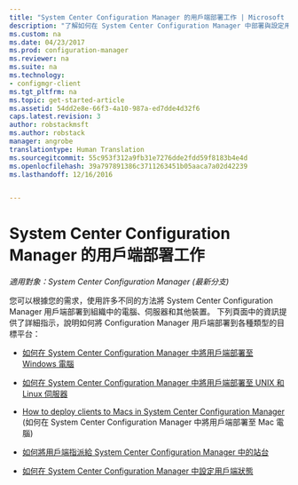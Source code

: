 ```yaml
---
title: "System Center Configuration Manager 的用戶端部署工作 | Microsoft Docs"
description: "了解如何在 System Center Configuration Manager 中部署與設定用戶端。"
ms.custom: na
ms.date: 04/23/2017
ms.prod: configuration-manager
ms.reviewer: na
ms.suite: na
ms.technology:
- configmgr-client
ms.tgt_pltfrm: na
ms.topic: get-started-article
ms.assetid: 54dd2e8e-66f3-4a10-987a-ed7dde4d32f6
caps.latest.revision: 3
author: robstackmsft
ms.author: robstack
manager: angrobe
translationtype: Human Translation
ms.sourcegitcommit: 55c953f312a9fb31e7276dde2fdd59f8183b4e4d
ms.openlocfilehash: 39a797891386c3711263451b05aaca7a02d42239
ms.lasthandoff: 12/16/2016


---
```

# <a name="client-deployment-tasks-for-system-center-configuration-manager"></a>System Center Configuration Manager 的用戶端部署工作

*適用對象：System Center Configuration Manager (最新分支)*

您可以根據您的需求，使用許多不同的方法將 System Center Configuration Manager 用戶端部署到組織中的電腦、伺服器和其他裝置。 下列頁面中的資訊提供了詳細指示，說明如何將 Configuration Manager 用戶端部署到各種類型的目標平台：  

-   [如何在 System Center Configuration Manager 中將用戶端部署至 Windows 電腦](../../../core/clients/deploy/deploy-clients-to-windows-computers.md)  

-   [如何在 System Center Configuration Manager 中將用戶端部署至 UNIX 和 Linux 伺服器](../../../core/clients/deploy/deploy-clients-to-unix-and-linux-servers.md)  

-   [How to deploy clients to Macs in System Center Configuration Manager](../../../core/clients/deploy/deploy-clients-to-macs.md) (如何在 System Center Configuration Manager 中將用戶端部署至 Mac 電腦)  

-   [如何將用戶端指派給 System Center Configuration Manager 中的站台](../../../core/clients/deploy/assign-clients-to-a-site.md)  

-   [如何在 System Center Configuration Manager 中設定用戶端狀態](../../../core/clients/deploy/configure-client-status.md)  

